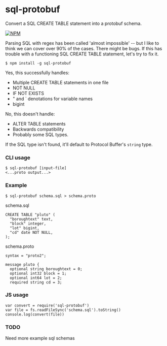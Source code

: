 # sql-protobuf

Convert a SQL CREATE TABLE statement into a protobuf schema.

[![NPM](https://nodei.co/npm/sql-protobuf.png)](https://nodei.co/npm/sql-protobuf/)

Parsing SQL with regex has been called 'almost impossible' -- but I like to think we can cover over 90% of the cases. There might be bugs. If this has trouble with a functioning SQL CREATE TABLE statement, let's try to fix it.

```
$ npm install -g sql-protobuf
```

Yes, this successfully handles:
  * Multiple CREATE TABLE statements in one file
  * NOT NULL
  * IF NOT EXISTS
  * " and ` denotations for variable names
  * bigint

No, this doesn't handle:
  * ALTER TABLE statements
  * Backwards compatibility
  * Probably some SQL types.

If the SQL type isn't found, it'll default to Protocol Buffer's `string` type.

### CLI usage

```
$ sql-protobuf [input-file]
<...proto output...>
```

### Example

```
$ sql-protobuf schema.sql > schema.proto
```

schema.sql
```
CREATE TABLE "pluto" (
  "boroughtext" text,
  "block" integer,
  "lot" bigint,
  "cd" date NOT NULL,
);
```

schema.proto
```
syntax = "proto2";

message pluto {
  optional string boroughtext = 0;
  optional int32 block = 1;
  optional int64 lot = 2;
  required string cd = 3;
```

### JS usage
```
var convert = require('sql-protobuf')
var file = fs.readFileSync('schema.sql').toString()
console.log(convert(file))
```

### TODO

Need more example sql schemas
